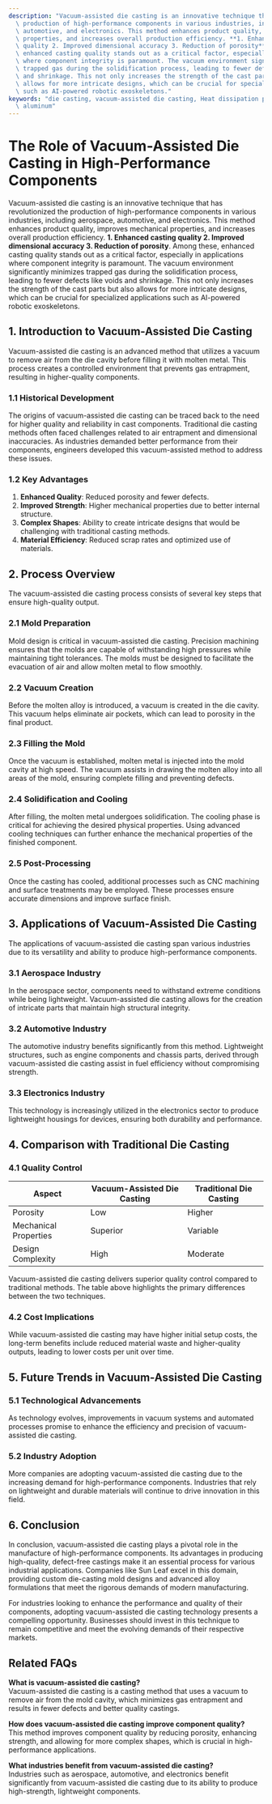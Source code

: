 ```yaml
---
description: "Vacuum-assisted die casting is an innovative technique that has revolutionized the\
  \ production of high-performance components in various industries, including aerospace,\
  \ automotive, and electronics. This method enhances product quality, improves mechanical\
  \ properties, and increases overall production efficiency. **1. Enhanced casting\
  \ quality 2. Improved dimensional accuracy 3. Reduction of porosity**. Among these,\
  \ enhanced casting quality stands out as a critical factor, especially in applications\
  \ where component integrity is paramount. The vacuum environment significantly minimizes\
  \ trapped gas during the solidification process, leading to fewer defects like voids\
  \ and shrinkage. This not only increases the strength of the cast parts but also\
  \ allows for more intricate designs, which can be crucial for specialized applications\
  \ such as AI-powered robotic exoskeletons."
keywords: "die casting, vacuum-assisted die casting, Heat dissipation performance, Die-cast\
  \ aluminum"
---
```

# The Role of Vacuum-Assisted Die Casting in High-Performance Components

Vacuum-assisted die casting is an innovative technique that has revolutionized the production of high-performance components in various industries, including aerospace, automotive, and electronics. This method enhances product quality, improves mechanical properties, and increases overall production efficiency. **1. Enhanced casting quality 2. Improved dimensional accuracy 3. Reduction of porosity**. Among these, enhanced casting quality stands out as a critical factor, especially in applications where component integrity is paramount. The vacuum environment significantly minimizes trapped gas during the solidification process, leading to fewer defects like voids and shrinkage. This not only increases the strength of the cast parts but also allows for more intricate designs, which can be crucial for specialized applications such as AI-powered robotic exoskeletons.

## **1. Introduction to Vacuum-Assisted Die Casting**

Vacuum-assisted die casting is an advanced method that utilizes a vacuum to remove air from the die cavity before filling it with molten metal. This process creates a controlled environment that prevents gas entrapment, resulting in higher-quality components. 

### **1.1 Historical Development**

The origins of vacuum-assisted die casting can be traced back to the need for higher quality and reliability in cast components. Traditional die casting methods often faced challenges related to air entrapment and dimensional inaccuracies. As industries demanded better performance from their components, engineers developed this vacuum-assisted method to address these issues.

### **1.2 Key Advantages**

1. **Enhanced Quality**: Reduced porosity and fewer defects.
2. **Improved Strength**: Higher mechanical properties due to better internal structure.
3. **Complex Shapes**: Ability to create intricate designs that would be challenging with traditional casting methods.
4. **Material Efficiency**: Reduced scrap rates and optimized use of materials.

## **2. Process Overview**

The vacuum-assisted die casting process consists of several key steps that ensure high-quality output.

### **2.1 Mold Preparation**

Mold design is critical in vacuum-assisted die casting. Precision machining ensures that the molds are capable of withstanding high pressures while maintaining tight tolerances. The molds must be designed to facilitate the evacuation of air and allow molten metal to flow smoothly.

### **2.2 Vacuum Creation**

Before the molten alloy is introduced, a vacuum is created in the die cavity. This vacuum helps eliminate air pockets, which can lead to porosity in the final product. 

### **2.3 Filling the Mold**

Once the vacuum is established, molten metal is injected into the mold cavity at high speed. The vacuum assists in drawing the molten alloy into all areas of the mold, ensuring complete filling and preventing defects.

### **2.4 Solidification and Cooling**

After filling, the molten metal undergoes solidification. The cooling phase is critical for achieving the desired physical properties. Using advanced cooling techniques can further enhance the mechanical properties of the finished component.

### **2.5 Post-Processing**

Once the casting has cooled, additional processes such as CNC machining and surface treatments may be employed. These processes ensure accurate dimensions and improve surface finish.

## **3. Applications of Vacuum-Assisted Die Casting**

The applications of vacuum-assisted die casting span various industries due to its versatility and ability to produce high-performance components.

### **3.1 Aerospace Industry**

In the aerospace sector, components need to withstand extreme conditions while being lightweight. Vacuum-assisted die casting allows for the creation of intricate parts that maintain high structural integrity.

### **3.2 Automotive Industry**

The automotive industry benefits significantly from this method. Lightweight structures, such as engine components and chassis parts, derived through vacuum-assisted die casting assist in fuel efficiency without compromising strength.

### **3.3 Electronics Industry**

This technology is increasingly utilized in the electronics sector to produce lightweight housings for devices, ensuring both durability and performance.

## **4. Comparison with Traditional Die Casting**

### **4.1 Quality Control**

| Aspect                | Vacuum-Assisted Die Casting | Traditional Die Casting |
|----------------------|-----------------------------|-------------------------|
| Porosity             | Low                         | Higher                  |
| Mechanical Properties | Superior                    | Variable                |
| Design Complexity     | High                        | Moderate                |

Vacuum-assisted die casting delivers superior quality control compared to traditional methods. The table above highlights the primary differences between the two techniques.

### **4.2 Cost Implications**

While vacuum-assisted die casting may have higher initial setup costs, the long-term benefits include reduced material waste and higher-quality outputs, leading to lower costs per unit over time.

## **5. Future Trends in Vacuum-Assisted Die Casting**

### **5.1 Technological Advancements**

As technology evolves, improvements in vacuum systems and automated processes promise to enhance the efficiency and precision of vacuum-assisted die casting.

### **5.2 Industry Adoption**

More companies are adopting vacuum-assisted die casting due to the increasing demand for high-performance components. Industries that rely on lightweight and durable materials will continue to drive innovation in this field.

## **6. Conclusion**

In conclusion, vacuum-assisted die casting plays a pivotal role in the manufacture of high-performance components. Its advantages in producing high-quality, defect-free castings make it an essential process for various industrial applications. Companies like Sun Leaf excel in this domain, providing custom die-casting mold designs and advanced alloy formulations that meet the rigorous demands of modern manufacturing.

For industries looking to enhance the performance and quality of their components, adopting vacuum-assisted die casting technology presents a compelling opportunity. Businesses should invest in this technique to remain competitive and meet the evolving demands of their respective markets.

## Related FAQs

**What is vacuum-assisted die casting?**  
Vacuum-assisted die casting is a casting method that uses a vacuum to remove air from the mold cavity, which minimizes gas entrapment and results in fewer defects and better quality castings.

**How does vacuum-assisted die casting improve component quality?**  
This method improves component quality by reducing porosity, enhancing strength, and allowing for more complex shapes, which is crucial in high-performance applications.

**What industries benefit from vacuum-assisted die casting?**  
Industries such as aerospace, automotive, and electronics benefit significantly from vacuum-assisted die casting due to its ability to produce high-strength, lightweight components.
